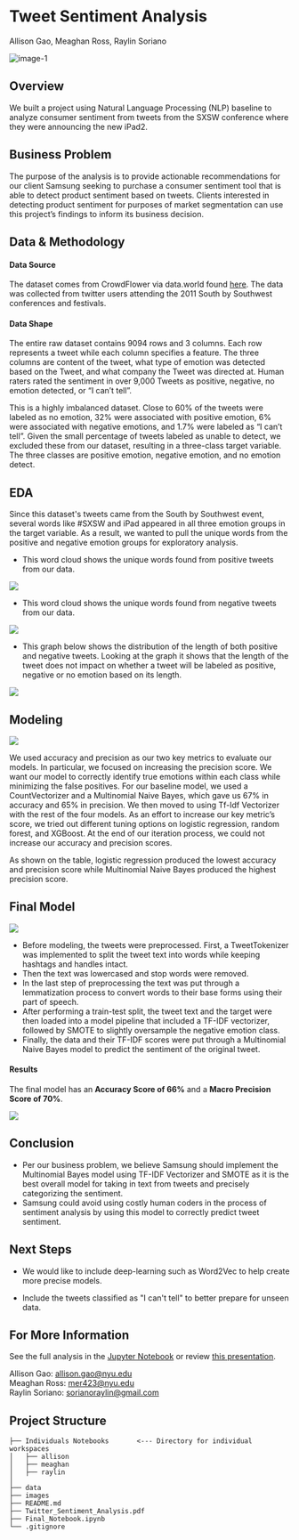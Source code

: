 # Tweet Sentiment Analysis
Allison Gao, Meaghan Ross, Raylin Soriano

![image-1](https://cdn.analyticsvidhya.com/wp-content/uploads/2018/07/performing-twitter-sentiment-analysis1.jpg) <br />

## Overview
We built a project using Natural Language Processing (NLP) baseline to analyze consumer sentiment from tweets from the SXSW conference where they were announcing the new iPad2.

## Business Problem
The purpose of the analysis is to provide actionable recommendations for our client Samsung seeking to purchase a consumer sentiment tool that is able to detect product sentiment based on tweets. Clients interested in detecting product sentiment for purposes of market segmentation can use this project’s findings to inform its business decision. 

## Data & Methodology

#### Data Source
The dataset comes from CrowdFlower via data.world found [here](https://data.world/crowdflower/brands-and-product-emotions).
The data was collected from twitter users attending the 2011 South by Southwest conferences and festivals.

#### Data Shape
The entire raw dataset contains 9094 rows and 3 columns. Each row represents a tweet while each column specifies a feature. The three columns are content of the tweet, what type of emotion was detected based on the Tweet, and what company the Tweet was directed at. Human raters rated the sentiment in over 9,000 Tweets as positive, negative, no emotion detected, or “I can’t tell”. 

This is a highly imbalanced dataset. Close to 60% of the tweets were labeled as no emotion, 32% were associated with positive emotion, 6% were associated with negative emotions, and 1.7% were labeled as “I can’t tell”. Given the small percentage of tweets labeled as unable to detect, we excluded these from our dataset, resulting in a three-class target variable. The three classes are positive emotion, negative emotion, and no emotion detect. 

## EDA

Since this dataset's tweets came from the South by Southwest event, several words like #SXSW and iPad appeared in all three emotion groups in the target variable. As a result, we wanted to pull the unique words from the positive and negative emotion groups for exploratory analysis. 

* This word cloud shows the unique words found from positive tweets from our data.

<img src="images/positive_tweets.png"><br>
* This word cloud shows the unique words found from negative tweets from our data.

<img src="images/negative_tweets.png"><br>

* This graph below shows the distribution of the length of both positive and negative tweets. Looking at the graph it shows that the length of the tweet does not impact on whether a tweet will be labeled as positive, negative or no emotion based on its length.

<img src="images/tweet_length.png"><br>
## Modeling
<img src="images/model_iterations.png"><br>

We used accuracy and precision as our two key metrics to evaluate our models. In particular, we focused on increasing the precision score. We want our model to correctly identify true emotions within each class while minimizing the false positives. 
For our baseline model, we used a CountVectorizer and a Multinomial Naive Bayes, which gave us 67% in accuracy and 65% in precision. We then moved to using Tf-Idf Vectorizer with the rest of the four models.  As an effort to increase our key metric’s score, we tried out different tuning options on logistic regression, random forest, and XGBoost. At the end of our iteration process, we could not increase our accuracy and precision scores. 

As shown on the table, logistic regression produced the lowest accuracy and precision score while Multinomial Naive Bayes produced the highest precision score. 

## Final Model
<img src="images/final_model_schema.png"><br>
* Before modeling, the tweets were preprocessed. First, a TweetTokenizer was implemented to split the tweet text into words while keeping hashtags and handles intact. 
* Then the text was lowercased and stop words were removed. 
* In the last step of preprocessing the text was put through a lemmatization process to convert words to their base forms using their part of speech. 
* After performing a train-test split, the tweet text and the target were then loaded into a model pipeline that included a TF-IDF vectorizer, followed by SMOTE to slightly oversample the negative emotion class. 
* Finally, the data and their TF-IDF scores were put through a Multinomial Naive Bayes model to predict the sentiment of the original tweet.

#### Results
The final model has an **Accuracy Score of 66%** and a **Macro Precision Score of 70%**.

<img src="images/final_model_cm.png"><br>


## Conclusion
* Per our business problem, we believe Samsung should implement the Multinomial Bayes model using TF-IDF Vectorizer and SMOTE as it is the best overall model for taking in text from tweets and precisely categorizing the sentiment.  
* Samsung could avoid using costly human coders in the process of sentiment analysis by using this model to correctly predict tweet sentiment.  

## Next Steps
* We would like to include deep-learning such as Word2Vec to help create more precise models. 

* Include the tweets classified as "I can't tell" to better prepare for unseen data.

## For More Information
See the full analysis in the [Jupyter Notebook](Final_Notebook.ipynb) or review [this presentation](Twitter_Sentiment_Analysis.pdf).

Allison Gao:  allison.gao@nyu.edu <br />
Meaghan Ross: mer423@nyu.edu <br />
Raylin Soriano: sorianoraylin@gmail.com <br />

## Project Structure
```
├── Individuals Notebooks       <--- Directory for individual workspaces
│   ├── allison
│   ├── meaghan
│   ├── raylin
│   
├── data
├── images
├── README.md
├── Twitter_Sentiment_Analysis.pdf   
├── Final_Notebook.ipynb     
└── .gitignore
```

